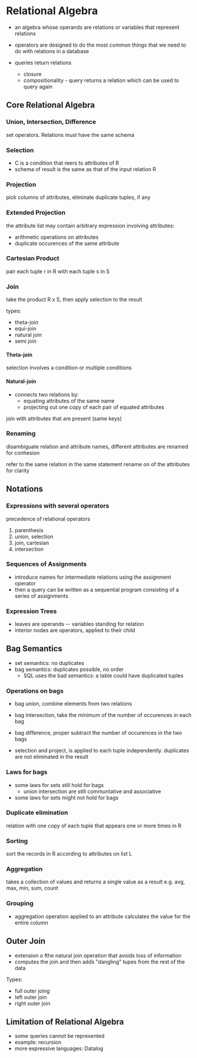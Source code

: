 # Relational Algebra

* an algebra whose operands are relations or variables that represent relations
* operators are designed to do the most common things that we need to do with relations in a database


* queries return relations
    * closure
    * compositionality - query returns a relation which can be used to query again

## Core Relational Algebra

### Union, Intersection, Difference
set operators. Relations must have the same schema

### Selection
- C is a condition that reers to attributes of R
- schema of result is the same as that of the input relation R

### Projection
pick columns of attributes, eliminate duplicate tuples, if any

### Extended Projection
the attribute list may contain arbitrary expression involving attributes:
- arithmetic operations on attributes
- duplicate occurences of the same attribute

### Cartesian Product
pair each tuple r in R with each tuple s in S

### Join
take the product R x S, then apply selection to the result

types: 
- theta-join
- equi-join
- natural join
- semi join

#### Theta-join
selection involves a condition or multiple conditions

#### Natural-join
* connects two relations by:
    - equating attributes of the same name
    - projecting out one copy of each pair of equated attributes

join with attributes that are present (same keys)

### Renaming
disambiguate relation and attribute names, different attributes are renamed for conhesion

refer to the same relation in the same statement rename on of the attributes for clarity

## Notations

### Expressions with several operators
precedence of relational operators
1. parenthesis
2. union, selection
3. join, cartesian
4. intersection

### Sequences of Assignments
* introduce names for intermediate relations using the assignment operator
* then a query can be written as a sequential program consisting of a series of assignments

### Expression Trees
* leaves are operands -- variables standing for relation
* interior nodes are operators, applied to their child

## Bag Semantics
* set semantics: no duplicates
* bag semantics: duplicates possible, no order
    - SQL uses the bad semantics: a table could have duplicated tuples

### Operations on bags
* bag union, combine elements from two relations
* bag intersection, take the minimum of the number of occurences in each bag
* bag difference, proper subtract the number of occurences in the two bags

* selection and project, is applied to each tuple independently. duplicates are not eliminated in the result

### Laws for bags
* some laws for sets still hold for bags
    - union intersection are still communtative and associative
* some laws for sets might not hold for bags

### Duplicate elimination
relation with one copy of each tuple that appears one or more times in R

### Sorting
sort the records in R according to attributes on list L 

### Aggregation
takes a collection of values and returns a single value as a result
e.g. avg, max, min, sum, count

### Grouping
* aggregation operation applied to an attribute calculates the value for the entire column

## Outer Join
* extension o fthe natural join operation that avoids loss of information
* computes the join and then adds "dangling" tupes from the rest of the data

Types:
* full outer joing
* left outer join
* right outer join

## Limitation of Relational Algebra
* some queries cannot be represented
* example: recursion
* more expressive languages: Datalog

